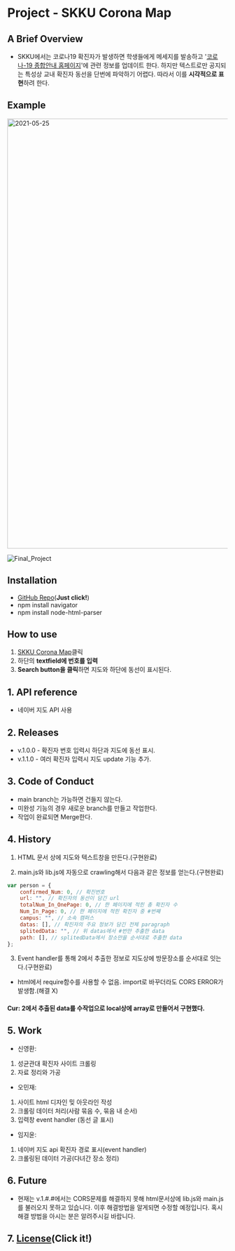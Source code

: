 # Project - SKKU Corona Map

## A Brief Overview

-   SKKU에서는 코로나19 확진자가 발생하면 학생들에게 메세지를 발송하고 '[코로나-19 종합안내 홈페이지](https://skb.skku.edu/haksaeng/index.do)'에 관련 정보를 업데이트 한다. 하지만 텍스트로만 공지되는 특성상 교내 확진자 동선을 단번에 파악하기 어렵다. 따라서 이를 **시각적으로 표현**하려 한다.

## Example

<img width="980" alt="2021-05-25" src="https://user-images.githubusercontent.com/80454079/119442329-976ed580-bd62-11eb-8547-8ad804998e85.png">

![Final_Project](https://user-images.githubusercontent.com/80454079/119444378-19acc900-bd66-11eb-8b32-75a294048f46.gif)

## Installation

-   [GitHub Repo](https://github.com/JiyunIm00/ossp_final_project)(**Just click!**)
-   npm install navigator
-   npm install node-html-parser

## How to use

1. [SKKU Corona Map](https://jiyunim00.github.io/ossp_final_project/)클릭
2. 하단의 **textfield에 번호를 입력**
3. **Search button을 클릭**하면 지도와 하단에 동선이 표시된다.

## 1. API reference

-   네이버 지도 API 사용

## 2. Releases

-   v.1.0.0 - 확진자 번호 입력시 하단과 지도에 동선 표시.
-   v.1.1.0 - 여러 확진자 입력시 지도 update 기능 추가.

## 3. Code of Conduct

-   main branch는 가능하면 건들지 않는다.
-   미완성 기능의 경우 새로운 branch를 만들고 작업한다.
-   작업이 완료되면 Merge한다.

## 4. History

1. HTML 문서 상에 지도와 텍스트창을 만든다.(구현완료)

2. main.js와 lib.js에 자동으로 crawling해서 다음과 같은 정보를 얻는다.(구현완료)

```js
var person = {
    confirmed_Num: 0, // 확진번호
    url: "", // 확진자의 동선이 담긴 url
    totalNum_In_OnePage: 0, // 한 페이지에 적힌 총 확진자 수
    Num_In_Page: 0, // 한 페이지에 적힌 확진자 중 #번째
    campus: "", // 소속 캠퍼스
    datas: [], // 확진자의 주요 정보가 담긴 전체 paragraph
    splitedData: "", // 위 datas에서 #번만 추출한 data
    path: [], // splitedData에서 장소만을 순서대로 추출한 data
};
```

3. Event handler를 통해 2에서 추출한 정보로 지도상에 방문장소를 순서대로 잇는다.(구현완료)

-   html에서 require함수를 사용할 수 없음. import로 바꾸더라도 CORS ERROR가 발생함.(해결 X)

#### Cur: 2에서 추출된 data를 수작업으로 local상에 array로 만들어서 구현했다.

## 5. Work

-   신영환:

1. 성균관대 확진자 사이트 크롤링
2. 자료 정리와 가공

-   오민재:

1. 사이트 html 디자인 밎 아웃라인 작성
2. 크롤링 데이터 처리(사람 묶음 수, 묶음 내 순서)
3. 입력창 event handler (동선 글 표시)

-   임지윤:

1. 네이버 지도 api 확진자 경로 표시(event handler)
2. 크롤링된 데이터 가공(다녀간 장소 정리)

## 6. Future

-   현재는 v.1.#.#에서는 CORS문제를 해결하지 못해 html문서상에 lib.js와 main.js를 불러오지 못하고 있습니다. 이후 해결방법을 알게되면 수정할 예정입니다. 혹시 해결 방법을 아시는 분은 알려주시길 바랍니다.

## 7. [License](https://github.com/JiyunIm00/ossp_final_project/blob/main/LICENSE)(Click it!)
